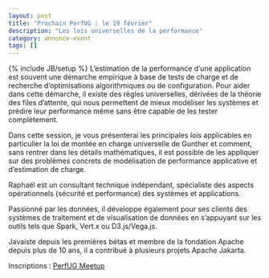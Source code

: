 ```yaml
---
layout: post
title: "Prochain PerfUG : le 19 février"
description: "Les lois universelles de la performance"
category: annonce-event
tags: []
---
```

{% include JB/setup %}
L’estimation de la performance d’une application est souvent une démarche empirique à base de tests de charge et de recherche d’optimisations algorithmiques ou de configuration. Pour aider dans cette démarche, il existe des règles universelles, dérivées de la théorie des files d’attente, qui nous permettent de mieux modéliser les systèmes et prédire leur performance même sans être capable de les tester complètement.

Dans cette session, je vous présenterai les principales lois applicables en particulier la loi de montée en charge universelle de Gunther et comment, sans rentrer dans les détails mathématiques, il est possible de les appliquer sur des problèmes concrets de modélisation de performance applicative et d’estimation de charge.

<!-- more -->
Raphaël est un consultant technique indépendant, spécialiste des aspects opérationnels (sécurité et performance) des systèmes et applications.

Passionné par les données, il développe également pour ses clients des systèmes de traitement et de visualisation de données en s’appuyant sur les outils tels que Spark, Vert.x ou D3.js/Vega.js.

Javaiste depuis les premières bétas et membre de la fondation Apache depuis plus de 10 ans, il a contribué à plusieurs projets Apache Jakarta.

Inscriptions : [PerfUG Meetup](https://www.meetup.com/fr-FR/PerfUG/events/267810516/)

